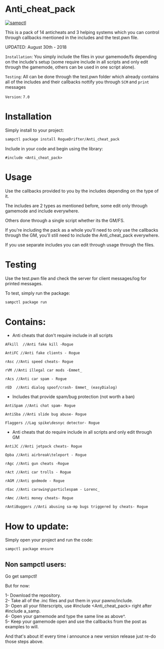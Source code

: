 # Anti_cheat_pack

[![sampctl](https://shields.southcla.ws/badge/sampctl-Anti_cheat_pack-2f2f2f.svg?style=for-the-badge)](https://github.com/RogueDrifter/Anti_cheat_pack)

This is a pack of 14 anticheats and 3 helping systems which you can control through callbacks mentioned
in the includes and the test.pwn file.

UPDATED: August 30th - 2018

`Installation`: You simply include the files in your gamemode/fs depending on the include's setup (some require include in all scripts and only edit through
the gamemode, others can be used in one script alone).

`Testing`: All can be done through the test.pwn folder which already contains all of the includes and their callbacks nottify you through `SCM` and `print` messages

`Version`: `7.0`

# Installation

Simply install to your project:

```bash
sampctl package install RogueDrifter/Anti_cheat_pack
```

Include in your code and begin using the library:

```pawn
#include <Anti_cheat_pack>
```

# Usage

Use the callbacks provided to you by the includes depending on the type of it.

The includes are 2 types as mentioned before, some edit only through gamemode and include everywhere.

Others done through a single script whether its the GM/FS.

If you're including the pack as a whole you'll need to only use the callbacks through the GM, you'll still need to include the Anti_cheat_pack everywhere.

If you use separate includes you can edit through usage through the files.

# Testing

Use the test.pwn file and check the server for client messages/log for printed messages.

To test, simply run the package:

```bash
sampctl package run
```

# Contains:

* Anti cheats that don't require include in all scripts
```
AFkill  //Anti fake kill -Rogue

AntiFC //Anti fake clients - Rogue

rAsc //Anti speed cheats- Rogue

rVM //Anti illegal car mods -Emmet_

rAcs //Anti car spam - Rogue

rED  //Anti dialog spoof/crash- Emmet_ (easyDialog)
```
* Includes that provide spam/bug protection (not worth a ban)
```
AntiSpam //Anti chat spam- Rogue

AntiSba //Anti slide bug abuse- Rogue

Flaggers //Lag spike\desnyc detector- Rogue
```

* Anti cheats that do require include in all scripts and only edit through GM
```
AntiJC //Anti jetpack cheats- Rogue

Opba //Anti airbreak\teleport - Rogue

rAgc //Anti gun cheats -Rogue

rAct //Anti car trolls - Rogue

rAGM //Anti godmode - Rogue

rEac //Anti carswing\particlespam - Lorenc_

rAmc //Anti money cheats- Rogue

rAntiBuggers //Anti abusing sa-mp bugs triggered by cheats- Rogue
```

# How to update:

Simply open your project and run the code:

```bash
sampctl package ensure
```

## Non sampctl users:
Go get sampctl! 

But for now:

1- Download the repository.  
2- Take all of the .inc files and put them in your pawno/include.  
3- Open all your filterscripts, use #include <Anti_cheat_pack> right after #include a_samp.  
4- Open your gamemode and type the same line as above^.  
5- Keep your gamemode open and use the callbacks from the post as examples to will.  

And that's about it! every time i announce a new version release just re-do those steps above.
